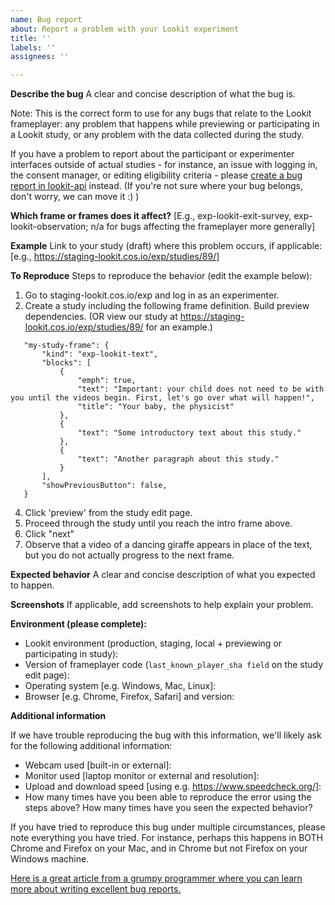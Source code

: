 ```yaml
---
name: Bug report
about: Report a problem with your Lookit experiment 
title: ''
labels: ''
assignees: ''

---
```


**Describe the bug**
A clear and concise description of what the bug is. 

Note: This is the correct form to use for any bugs that relate to the Lookit frameplayer: any problem that happens while previewing or participating in a Lookit study, or any problem with the data collected during the study. 

If you have a problem to report about the participant or experimenter interfaces outside of actual studies - for instance, an issue with logging in, the consent manager, or editing eligibility criteria - please [create a bug report in lookit-api](https://github.com/lookit/lookit-api/issues/new/choose) instead. (If you're not sure where your bug belongs, don't worry, we can move it :) )

**Which frame or frames does it affect?**
[E.g., exp-lookit-exit-survey, exp-lookit-observation; n/a for bugs affecting the frameplayer more generally]

**Example**
Link to your study (draft) where this problem occurs, if applicable: [e.g., https://staging-lookit.cos.io/exp/studies/89/]

**To Reproduce**
Steps to reproduce the behavior (edit the example below):
1. Go to staging-lookit.cos.io/exp and log in as an experimenter.
2. Create a study including the following frame definition. Build preview dependencies. (OR view our study at https://staging-lookit.cos.io/exp/studies/89/ for an example.)

```
   "my-study-frame": {
       "kind": "exp-lookit-text",
       "blocks": [
           {
               "emph": true,
               "text": "Important: your child does not need to be with you until the videos begin. First, let's go over what will happen!",
               "title": "Your baby, the physicist"
           },
           {
               "text": "Some introductory text about this study."
           },
           {
               "text": "Another paragraph about this study."
           }
       ],
       "showPreviousButton": false,
   }
```

4. Click 'preview' from the study edit page.
5. Proceed through the study until you reach the intro frame above.
6. Click "next"
7. Observe that a video of a dancing giraffe appears in place of the text, but you do not actually progress to the next frame. 

**Expected behavior**
A clear and concise description of what you expected to happen.

**Screenshots**
If applicable, add screenshots to help explain your problem.

**Environment (please complete):**
 - Lookit environment (production, staging, local + previewing or participating in study):
 - Version of frameplayer code (`last_known_player_sha field` on the study edit page): 
 - Operating system [e.g. Windows, Mac, Linux]:
 - Browser [e.g. Chrome, Firefox, Safari] and version:

**Additional information**

If we have trouble reproducing the bug with this information, we'll likely ask for the following additional information:
 - Webcam used [built-in or external]:
 - Monitor used [laptop monitor or external and resolution]: 
 - Upload and download speed [using e.g. https://www.speedcheck.org/]: 
 - How many times have you been able to reproduce the error using the steps above? How many times have you seen the expected behavior? 

If you have tried to reproduce this bug under multiple circumstances, please note everything you have tried. For instance, perhaps this happens in BOTH Chrome and Firefox on your Mac, and in Chrome but not Firefox on your Windows machine.

[Here is a great article from a grumpy programmer where you can learn more about writing excellent bug reports.](https://www.chiark.greenend.org.uk/~sgtatham/bugs.html)
